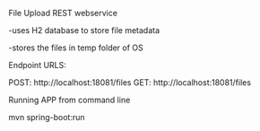 File Upload REST webservice

-uses H2 database to store file metadata

-stores the files in temp folder of OS

Endpoint URLS: 

POST: http://localhost:18081/files
GET: http://localhost:18081/files

Running APP from command line

mvn spring-boot:run